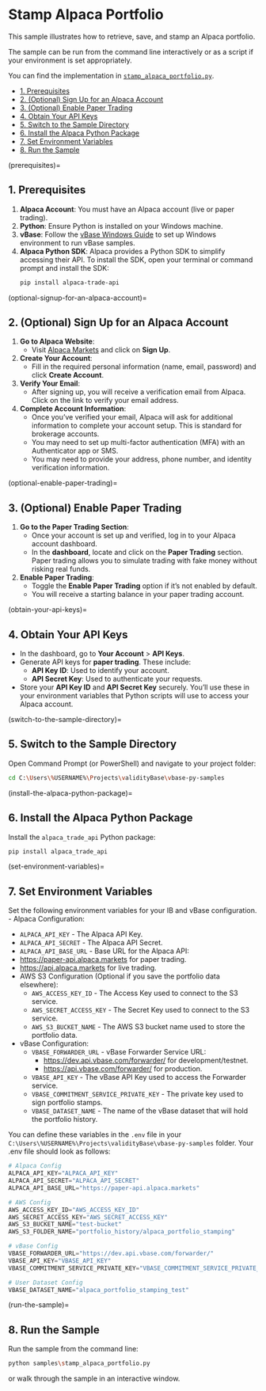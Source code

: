 <!-- omit in toc -->

# Stamp Alpaca Portfolio

This sample illustrates how to retrieve, save, and stamp an Alpaca portfolio.

The sample can be run from the command line interactively or as a script if your environment is set appropriately.

You can find the implementation in [`stamp_alpaca_portfolio.py`](https://github.com/validityBase/vbase-py-samples/blob/main/samples/stamp_alpaca_portfolio.py).

- [1. Prerequisites](prerequisites)
- [2. (Optional) Sign Up for an Alpaca Account](optional-signup-for-an-alpaca-account)
- [3. (Optional) Enable Paper Trading](optional-enable-paper-trading)
- [4. Obtain Your API Keys](obtain-your-api-keys)
- [5. Switch to the Sample Directory](switch-to-the-sample-directory)
- [6. Install the Alpaca Python Package](install-the-alpaca-python-package)
- [7. Set Environment Variables](set-environment-variables)
- [8. Run the Sample](run-the-sample)


(prerequisites)=
## 1. Prerequisites

1. **Alpaca Account**: You must have an Alpaca account (live or paper trading).
2. **Python**: Ensure Python is installed on your Windows machine.
3. **vBase**: Follow the [vBase Windows Guide](windows_guide.md) to set up Windows environment to run vBase samples.
4. **Alpaca Python SDK**: Alpaca provides a Python SDK to simplify accessing their API.
   To install the SDK, open your terminal or command prompt and install the SDK:
   ```bash
   pip install alpaca-trade-api
   ```

(optional-signup-for-an-alpaca-account)=
## 2. (Optional) Sign Up for an Alpaca Account

1. **Go to Alpaca Website**:
   - Visit [Alpaca Markets](https://alpaca.markets/) and click on **Sign Up**.
2. **Create Your Account**:
   - Fill in the required personal information (name, email, password) and click **Create Account**.
3. **Verify Your Email**:
   - After signing up, you will receive a verification email from Alpaca. Click on the link to verify your email address.
4. **Complete Account Information**:
   - Once you’ve verified your email, Alpaca will ask for additional information to complete your account setup. This is standard for brokerage accounts.
   - You may need to set up multi-factor authentication (MFA) with an Authenticator app or SMS.
   - You may need to provide your address, phone number, and identity verification information.

(optional-enable-paper-trading)=
## 3. (Optional) Enable Paper Trading

1. **Go to the Paper Trading Section**:
   - Once your account is set up and verified, log in to your Alpaca account dashboard.
   - In the **dashboard**, locate and click on the **Paper Trading** section. Paper trading allows you to simulate trading with fake money without risking real funds.
2. **Enable Paper Trading**:
   - Toggle the **Enable Paper Trading** option if it’s not enabled by default.
   - You will receive a starting balance in your paper trading account.

(obtain-your-api-keys)=
## 4. Obtain Your API Keys

- In the dashboard, go to **Your Account** > **API Keys**.
- Generate API keys for **paper trading**. These include:
  - **API Key ID**: Used to identify your account.
  - **API Secret Key**: Used to authenticate your requests.
- Store your **API Key ID** and **API Secret Key** securely. You’ll use these in your environment variables that Python scripts will use to access your Alpaca account.

(switch-to-the-sample-directory)=
## 5. Switch to the Sample Directory

Open Command Prompt (or PowerShell) and navigate to your project folder:

```bash
cd C:\Users\%USERNAME%\Projects\validityBase\vbase-py-samples
```

(install-the-alpaca-python-package)=
## 6. Install the Alpaca Python Package

Install the `alpaca_trade_api` Python package:

```bash
pip install alpaca_trade_api
```

(set-environment-variables)=
## 7. Set Environment Variables

Set the following environment variables for your IB and vBase configuration.    - Alpaca Configuration:

- `ALPACA_API_KEY` - The Alpaca API Key.
- `ALPACA_API_SECRET` - The Alpaca API Secret.
- `ALPACA_API_BASE_URL` - Base URL for the Alpaca API:
- https://paper-api.alpaca.markets for paper trading.
- https://api.alpaca.markets for live trading.
- AWS S3 Configuration (Optional if you save the portfolio data elsewhere):
  - `AWS_ACCESS_KEY_ID` - The Access Key used to connect to the S3 service.
  - `AWS_SECRET_ACCESS_KEY` - The Secret Key used to connect to the S3 service.
  - `AWS_S3_BUCKET_NAME` - The AWS S3 bucket name used to store the portfolio data.
- vBase Configuration:
  - `VBASE_FORWARDER_URL` - vBase Forwarder Service URL:
    - https://dev.api.vbase.com/forwarder/ for development/testnet.
    - https://api.vbase.com/forwarder/ for production.
  - `VBASE_API_KEY` - The vBase API Key used to access the Forwarder service.
  - `VBASE_COMMITMENT_SERVICE_PRIVATE_KEY` - The private key used to sign portfolio stamps.
  - `VBASE_DATASET_NAME` - The name of the vBase dataset that will hold the portfolio history.

You can define these variables in the `.env` file in your `C:\Users\%USERNAME%\Projects\validityBase\vbase-py-samples` folder. Your .env file should look as follows:

```python
# Alpaca Config
ALPACA_API_KEY="ALPACA_API_KEY"
ALPACA_API_SECRET="ALPACA_API_SECRET"
ALPACA_API_BASE_URL="https://paper-api.alpaca.markets"

# AWS Config
AWS_ACCESS_KEY_ID="AWS_ACCESS_KEY_ID"
AWS_SECRET_ACCESS_KEY="AWS_SECRET_ACCESS_KEY"
AWS_S3_BUCKET_NAME="test-bucket"
AWS_S3_FOLDER_NAME="portfolio_history/alpaca_portfolio_stamping"

# vBase Config
VBASE_FORWARDER_URL="https://dev.api.vbase.com/forwarder/"
VBASE_API_KEY="VBASE_API_KEY"
VBASE_COMMITMENT_SERVICE_PRIVATE_KEY="VBASE_COMMITMENT_SERVICE_PRIVATE_KEY"

# User Dataset Config
VBASE_DATASET_NAME="alpaca_portfolio_stamping_test"
```

(run-the-sample)=
## 8. Run the Sample

Run the sample from the command line:

```bash
python samples\stamp_alpaca_portfolio.py
```

or walk through the sample in an interactive window.
